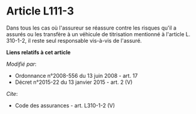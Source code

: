# Article L111-3

Dans tous les cas où l'assureur se réassure contre les risques qu'il a assurés ou les transfère à un véhicule de titrisation
mentionné à l'article L. 310-1-2, il reste seul responsable vis-à-vis de l'assuré.

**Liens relatifs à cet article**

_Modifié par_:

  - Ordonnance n°2008-556 du 13 juin 2008 - art. 17
  - Décret n°2015-22 du 13 janvier 2015 - art. 2 (V)

_Cite_:

  - Code des assurances - art. L310-1-2 (V)
